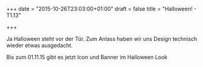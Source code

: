 +++
date = "2015-10-26T23:03:00+01:00"
draft = false
title = "Halloween! - T1.13"

+++

<p>Ja Halloween steht vor der Tür. Zum Anlass haben wir uns Design technisch wieder etwas ausgedacht. </p>

<p>Bis zum 01.11.15 gibt es jetzt Icon und Banner im Halloween Look<p>
